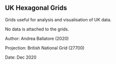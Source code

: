 ## UK Hexagonal Grids

Grids useful for analysis and visualisation of UK data.

No data is attached to the grids.

Author: Andrea Ballatore (2020)

Projection: British National Grid (27700)

Date: Dec 2020
